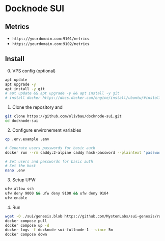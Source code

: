 # Docknode SUI

## Metrics

- `https://yourdomain.com:9101/metrics`
- `https://yourdomain.com:9102/metrics`

## Install

0. VPS config (optional)

```bash
apt update
apt upgrade -y
apt install -y git
# apt update && apt upgrade -y && apt install -y git
# install docker https://docs.docker.com/engine/install/ubuntu/#install-using-the-repository
```

1. Clone the repository and

```bash
git clone https://github.com/olivbau/docknode-sui.git
cd docknode-sui
```

2. Configure environement variables

```bash
cp .env.example .env

# Generate users passwords for basic auth
docker run --rm caddy:2-alpine caddy hash-password --plaintext 'password'

# Set users and passwords for basic auth
# Set the host
nano .env
```

3. Setup UFW

```bash
ufw allow ssh
ufw deny 9000 && ufw deny 9100 && ufw deny 9184
ufw enable
```

4. Run

```bash
wget -O ./sui/genesis.blob https://github.com/MystenLabs/sui-genesis/raw/main/mainnet/genesis.blob
docker compose pull
docker compose up -d
docker logs -f docknode-sui-fullnode-1 --since 5m
docker compose down
```
